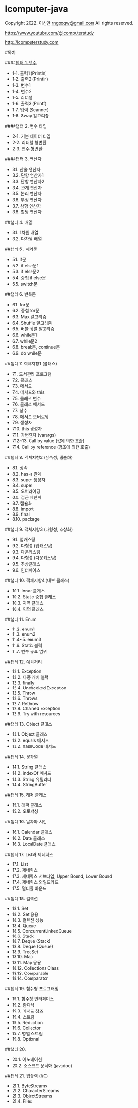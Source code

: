 # lcomputer-java
Copyright 2022. 이신만 <rngooqw@gmail.com> All rights reserved.

https://www.youtube.com/@lcomputerstudy

http://lcomputerstudy.com

#목차

####[챕터 1. 변수](/lcomputerstudy/lcomputer-java/tree/main/src/com/lcomputerstudy/books/java/ch01)
- 1-1. 출력1 (Println)
- 1-2. 출력2 (Println)
- 1-3. 변수1
- 1-4. 변수2
- 1-5. 리터럴
- 1-6. 출력3 (Printf)
- 1-7. 입력 (Scanner)
- 1-8. Swap 알고리즘

####챕터 2. 변수 타입
- 2-1. 기본 데이터 타입
- 2-2. 리터럴 형변환
- 2-3. 변수 형변환

####챕터 3. 연산자
- 3.1. 산술 연산자
- 3.2. 단항 연산자1
- 3.3. 단항 연산자2
- 3.4. 관계 연산자
- 3.5. 논리 연산자
- 3.6. 부정 연산자
- 3.7. 삼항 연산자
- 3.8. 할당 연산자

##챕터 4. 배열
- 3.1. 1차원 배열
- 3.2. 다차원 배열

##챕터 5 . 제어문
- 5.1. if문
- 5.2. if else문1
- 5.3. if else문2
- 5.4. 중첩 if else문
- 5.5. switch문

##챕터 6. 반복문
- 6.1. for문
- 6.2. 중첩 for문
- 6.3. Max 알고리즘
- 6.4. Shuffle 알고리즘
- 6.5. 버블 정렬 알고리즘
- 6.6. while문1
- 6.7. while문2
- 6.8. break문, continue문
- 6.9. do while문

##챕터 7. 객체지향1 (클래스)
- 7.1. 도서관리 프로그램
- 7.2. 클래스
- 7.3. 메서드
- 7.4. 메서드와 this
- 7.5. 클래스 변수
- 7.6. 클래스 메서드
- 7.7. 상수
- 7.8. 메서드 오버로딩
- 7.9. 생성자
- 7.10. this 생성자
- 7.11. 가변인자 (varargs)
- 7.12~13. Call by value (값에 의한 호출)
- 7.14. Call by reference (참조에 의한 호출)

##챕터 8. 객체지향2 (상속성, 캡슐화)
- 8.1. 상속
- 8.2. has-a 관계
- 8.3. super 생성자
- 8.4. super
- 8.5. 오버라이딩
- 8.6. 접근 제한자
- 8.7. 캡슐화
- 8.8. import
- 8.9. final
- 8.10. package

##챕터 9. 객체지향3 (다형성, 추상화)
- 9.1. 업캐스팅
- 9.2. 다형성 (업캐스팅)
- 9.3. 다운캐스팅
- 9.4. 다형성 (다운캐스팅)
- 9.5. 추상클래스
- 9.6. 인터페이스

##챕터 10.  객체지향4 (내부 클래스)
- 10.1. Inner 클래스
- 10.2. Static 중첩 클래스
- 10.3. 지역 클래스
- 10.4. 익명 클래스

##챕터 11.  Enum
- 11.2. enum1
- 11.3. enum2
- 11.4~5. enum3
- 11.6. Static 블럭
- 11.7. 변수 유효 범위

##챕터 12. 예외처리
- 12.1. Exception
- 12.2. 다중 캐치 블럭
- 12.3. finally
- 12.4. Unchecked Exception
- 12.5. Throw
- 12.6. Throws
- 12.7. Rethrow
- 12.8. Chained Exception
- 12.9. Try with resources

##챕터 13. Object 클래스
- 13.1. Object 클래스
- 13.2. equals 메서드
- 13.2. hashCode 메서드

##챕터 14. 문자열
- 14.1. String 클래스
- 14.2. indexOf 메서드
- 14.3. String 유틸리티
- 14.4. StringBuffer

##챕터 15. 래퍼 클래스
- 15.1. 래퍼 클래스
- 15.2. 오토박싱

##챕터 16. 날짜와 시간
- 16.1. Calendar 클래스
- 16.2. Date 클래스
- 16.3. LocalDate 클래스

##챕터 17. List와 제네릭스
- 17.1. List
- 17.2. 제네릭스
- 17.3. 제네릭스 서브타입, Upper Bound, Lower Bound
- 17.4. 제네릭스 와일드카드
- 17.5. 멀티플 바운드

##챕터 18. 컬렉션
- 18.1. Set
- 18.2. Set 응용
- 18.3. 컬렉션 성능
- 18.4. Queue
- 18.5. ConcurrentLinkedQueue
- 18.6. Stack
- 18.7. Deque (Stack)
- 18.8. Deque (Queue)
- 18.9. TreeSet
- 18.10. Map
- 18.11. Map 응용
- 18.12. Collections Class
- 18.13. Comparable
- 18.14. Comparator

##챕터 19. 함수형 프로그래밍
- 19.1. 함수형 인터페이스
- 19.2. 람다식
- 19.3. 메서드 참조
- 19.4. 스트림
- 19.5. Reduction
- 19.6. Collector
- 19.7. 병렬 스트림
- 19.8. Optional

##챕터 20.
- 20.1. 어노테이션
- 20.2. 소스코드 문서화 (javadoc)

##챕터 21. 입출력 (I/O)
- 21.1. ByteStreams
- 21.2. CharacterStreams
- 21.3. ObjectStreams
- 21.4. Files